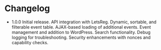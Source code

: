 # Changelog
* 1.0.0
Initial release.
API integration with LetsReg.
Dynamic, sortable, and filterable event table.
AJAX-based loading of additional events.
Event management and addition to WordPress.
Search functionality.
Debug logging for troubleshooting.
Security enhancements with nonces and capability checks.
